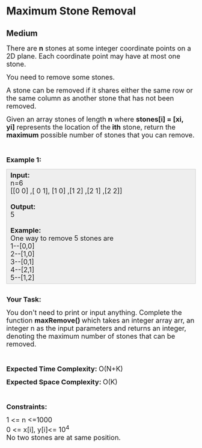 # Maximum Stone Removal
## Medium
<div class="problems_problem_content__Xm_eO"><p><span style="font-size:18px">There are&nbsp;<strong>n</strong>&nbsp;stones at some integer coordinate points on a 2D plane. Each coordinate point may have at most one stone.</span></p>

<p><span style="font-size:18px">You need to remove some stones.&nbsp;</span></p>

<p><span style="font-size:18px">A stone can be removed if it shares either&nbsp;the same row or the same column&nbsp;as another stone that has not been removed.</span></p>

<p><span style="font-size:18px">Given an array&nbsp;stones&nbsp;of length&nbsp;<strong>n</strong>&nbsp;where&nbsp;<strong>stones[i] = [xi, yi]</strong>&nbsp;represents the location of the<strong>&nbsp;ith</strong>&nbsp;stone, return&nbsp;the <strong>maximum</strong> possible number of stones that you can remove.</span></p>

<p>&nbsp;</p>

<p><span style="font-size:18px"><strong>Example 1:</strong></span></p>

<div style="background: rgb(238, 238, 238); border: 1px solid rgb(204, 204, 204); padding: 5px 10px; --darkreader-inline-bgimage: initial; --darkreader-inline-bgcolor: #222426; --darkreader-inline-border-top: #3e4446; --darkreader-inline-border-right: #3e4446; --darkreader-inline-border-bottom: #3e4446; --darkreader-inline-border-left: #3e4446;" data-darkreader-inline-bgimage="" data-darkreader-inline-bgcolor="" data-darkreader-inline-border-top="" data-darkreader-inline-border-right="" data-darkreader-inline-border-bottom="" data-darkreader-inline-border-left=""><span style="font-size:18px"><strong>Input:</strong><br>
n=6<br>
[[0 0] ,[ 0 1], [1 0] ,[1 2] ,[2 1] ,[2 2]]<br>
<br>
<strong>Output:</strong><br>
5<br>
<br>
<strong>Example:</strong><br>
One way to remove 5 stones are<br>
1--[0,0]<br>
2--[1,0]<br>
3--[0,1]<br>
4--[2,1]<br>
5--[1,2]</span></div>

<p><br>
<span style="font-size:18px"><strong>Your Task:</strong></span></p>

<p><span style="font-size:18px">You don't need to print or input anything. Complete the function <strong>maxRemove()&nbsp;</strong>which takes an integer array&nbsp;arr, an integer&nbsp;n&nbsp;as the input parameters and returns an integer, denoting the maximum number of stones that can be removed.</span></p>

<p>&nbsp;</p>

<p><span style="font-size:18px"><strong>Expected Time Complexity:&nbsp;</strong>O(N+K)</span></p>

<p><span style="font-size:18px"><strong>Expected Space Complexity:&nbsp;</strong>O(K)</span></p>

<p>&nbsp;</p>

<p><span style="font-size:18px"><strong>Constraints:</strong></span></p>

<p><span style="font-size:18px">1 &lt;= n &lt;=1000<br>
0 &lt;= x[i], y[i]&lt;= 10<sup>4</sup><br>
No two stones are at same position.</span></p>
</div>